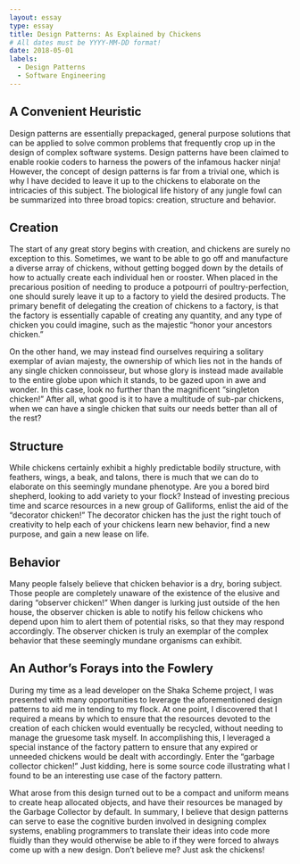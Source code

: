 ```yaml
---
layout: essay
type: essay
title: Design Patterns: As Explained by Chickens
# All dates must be YYYY-MM-DD format!
date: 2018-05-01
labels:
  - Design Patterns
  - Software Engineering
---
```


## A Convenient Heuristic
Design patterns are essentially prepackaged, general purpose solutions that can be applied to solve common problems that frequently crop up in the design of complex software systems. Design patterns have been claimed to enable rookie coders to harness the powers of the infamous hacker ninja! However, the concept of design patterns is far from a trivial one, which is why I have decided to leave it up to the chickens to elaborate on the intricacies of this subject. The biological life history of any jungle fowl can be summarized into three broad topics: creation, structure and behavior.

## Creation

The start of any great story begins with creation, and chickens are surely no exception to this. Sometimes, we want to be able to go off and manufacture a diverse array of chickens, without getting bogged down by the details of how to actually create each individual hen or rooster. When placed in the precarious position of needing to produce a potpourri of poultry-perfection, one should surely leave it up to a factory to yield the desired products. The primary benefit of delegating the creation of chickens to a factory, is that the factory is essentially capable of creating any quantity, and any type of chicken you could imagine, such as the majestic “honor your ancestors chicken.”

On the other hand, we may instead find ourselves requiring a solitary exemplar of avian majesty, the ownership of which lies not in the hands of any single chicken connoisseur, but whose glory is instead made available to the entire globe upon which it stands, to be gazed upon in awe and wonder. In this case, look no further than the magnificent “singleton chicken!” After all, what good is it to have a multitude of sub-par chickens, when we can have a single chicken that suits our needs better than all of the rest?

## Structure

While chickens certainly exhibit a highly predictable bodily structure, with feathers, wings, a beak, and talons, there is much that we can do to elaborate on this seemingly mundane phenotype. Are you a bored bird shepherd, looking to add variety to your flock? Instead of investing precious time and scarce resources in a new group of Galliforms, enlist the aid of the “decorator chicken!” The decorator chicken has the just the right touch of creativity to help each of your chickens learn new behavior, find a new purpose, and gain a new lease on life. 

## Behavior

Many people falsely believe that chicken behavior is a dry, boring subject. Those people are completely unaware of the existence of the elusive and daring “observer chicken!” When danger is lurking just outside of the hen house, the observer chicken is able to notify his fellow chickens who depend upon him to alert them of potential risks, so that they may respond accordingly. The observer chicken is truly  an exemplar of the complex behavior that these seemingly mundane organisms can exhibit.

## An Author’s Forays into the Fowlery

During my time as a lead developer on the Shaka Scheme project, I was presented with many opportunities to leverage the aforementioned design patterns to aid me in tending to my flock. At one point, I discovered that I required a means by which to ensure that the resources devoted to the creation of each chicken would eventually be recycled, without needing to manage the gruesome task myself. In accomplishing this, I leveraged a special instance of the factory pattern to ensure that any expired or unneeded chickens would be dealt with accordingly.  Enter the “garbage collector chicken!” Just kidding, here is some source code illustrating what I found to be an interesting use case of the factory pattern.

What arose from this design turned out to be a compact and uniform means to create heap allocated objects, and have their resources be managed by the Garbage Collector by default. In summary, I believe that design patterns can serve to ease the cognitive burden involved in designing complex systems, enabling programmers to translate their ideas into code more fluidly than they would otherwise be able to if they were forced to always come up with a new design. Don’t believe me? Just ask the chickens!
